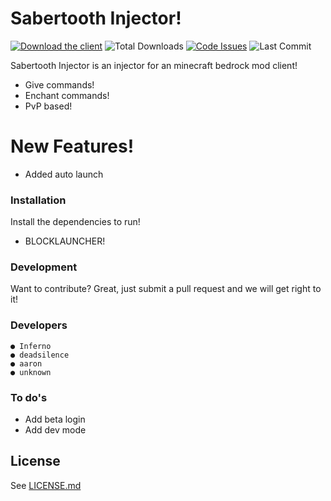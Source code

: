 # Sabertooth Injector!


[![Download the client](https://img.shields.io/badge/download-injector-brightgreen?style=for-the-badge "Download the injector")](https://download_link "Download the injector")
![Total Downloads](https://img.shields.io/github/downloads/CRYP7ONIC/SabertoothInjector/total?style=for-the-badge)
[![Code Issues](https://img.shields.io/github/issues/CRYP7ONIC/SabertoothInjector?color=red&label=Code%20Issues&style=for-the-badge)](https://google.com)
![Last Commit](https://img.shields.io/github/last-commit/CRYP7ONIC/SabertoothInjector?style=for-the-badge)


Sabertooth Injector is an injector for an minecraft bedrock mod client!

  - Give commands!
  - Enchant commands!
  - PvP based!

# New Features!

  - Added auto launch



### Installation

Install the dependencies to run!

 - BLOCKLAUNCHER!



### Development

Want to contribute? Great, just submit a pull request and we will get right to it!

### Developers

```
● Inferno
● deadsilence
● aaron
● unknown
```


### To do's

 - Add beta login
 - Add dev mode

License
----

See [LICENSE.md](https://github.com/N3gativeBlood/SabertoothInjector/blob/master/LICENSE)
